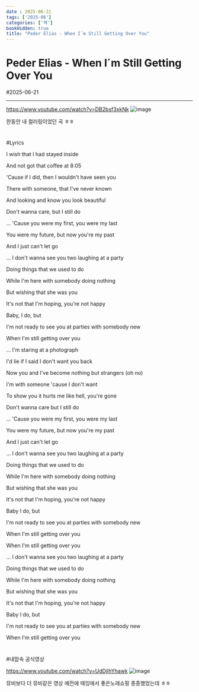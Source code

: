 ```yaml
---
date : 2025-06-21
tags: ['2025-06']
categories: ['책']
bookHidden: true
title: "Peder Elias - When I´m Still Getting Over You"
---
```


# Peder Elias - When I´m Still Getting Over You

#2025-06-21

---

https://www.youtube.com/watch?v=DB2bsf3xkNk
![image](https://github.com/user-attachments/assets/175285f3-35fb-4c04-b352-7f4463953bd4)

한동안 내 컬러링이었던 곡 ㅎㅎ

#

#Lyrics

I wish that I had stayed inside

And not got that coffee at 8:05

'Cause if I did, then I wouldn't have seen you

There with someone, that I've never known

And looking and know you look beautiful

Don't wanna care, but I still do

… 'Cause you were my first, you were my last

You were my future, but now you're my past

And I just can't let go

… I don't wanna see you two laughing at a party

Doing things that we used to do

While I'm here with somebody doing nothing

But wishing that she was you

It's not that I'm hoping, you're not happy

Baby, I do, but

I'm not ready to see you at parties with somebody new

When I'm still getting over you

… I'm staring at a photograph

I'd lie if I said I don't want you back

Now you and I've become nothing but strangers (oh no)

I'm with someone 'cause I don't want

To show you it hurts me like hell, you're gone

Don't wanna care but I still do

… 'Cause you were my first, you were my last

You were my future, but now you're my past

And I just can't let go

… I don't wanna see you two laughing at a party

Doing things that we used to do

While I'm here with somebody doing nothing

But wishing that she was you

It's not that I'm hoping, you're not happy

Baby I do, but

I'm not ready to see you at parties with somebody new

When I'm still getting over you

When I'm still getting over you

… I don't wanna see you two laughing at a party

Doing things that we used to do

While I'm here with somebody doing nothing

But wishing that she was you

It's not that I'm hoping, you're not happy

Baby I do, but

I'm not ready to see you at parties with somebody new

When I'm still getting over you

#

#내맘속 공식영상

https://www.youtube.com/watch?v=UdDjlhYhawk
![image](https://github.com/user-attachments/assets/2beee36d-3c30-4d9f-9607-3f0a0b5fe7d5)

뮤비보다 더 뮤비같은 영상 예전에 때잉에서 좋은노래쇼핑 종종했었는데 ㅎㅎ

